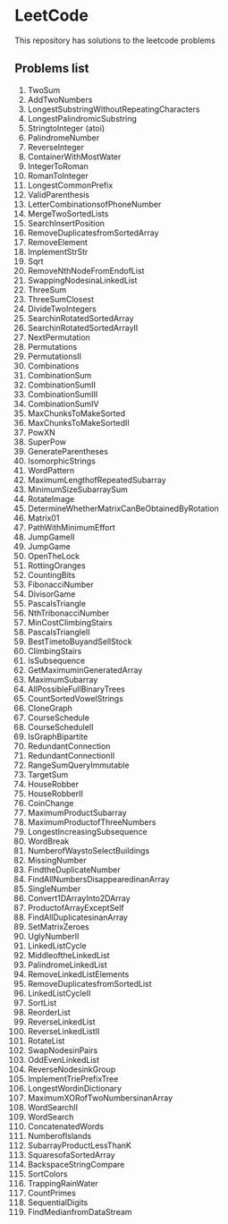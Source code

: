 # LeetCode

This repository has solutions to the leetcode problems

## Problems list

1. TwoSum
2. AddTwoNumbers
3. LongestSubstringWithoutRepeatingCharacters
4. LongestPalindromicSubstring
5. StringtoInteger (atoi)
6. PalindromeNumber
7. ReverseInteger
8. ContainerWithMostWater
9. IntegerToRoman
10. RomanToInteger
11. LongestCommonPrefix
12. ValidParenthesis
13. LetterCombinationsofPhoneNumber
14. MergeTwoSortedLists
15. SearchInsertPosition
16. RemoveDuplicatesfromSortedArray
17. RemoveElement
18. ImplementStrStr
19. Sqrt
20. RemoveNthNodeFromEndofList
21. SwappingNodesinaLinkedList
22. ThreeSum
23. ThreeSumClosest
24. DivideTwoIntegers
25. SearchinRotatedSortedArray
26. SearchinRotatedSortedArrayII
27. NextPermutation
28. Permutations
29. PermutationsII
30. Combinations
31. CombinationSum
32. CombinationSumII
33. CombinationSumIII
34. CombinationSumIV
35. MaxChunksToMakeSorted
36. MaxChunksToMakeSortedII
37. PowXN
38. SuperPow
39. GenerateParentheses
40. IsomorphicStrings
41. WordPattern
42. MaximumLengthofRepeatedSubarray
43. MinimumSizeSubarraySum
44. RotateImage
45. DetermineWhetherMatrixCanBeObtainedByRotation
46. Matrix01
47. PathWithMinimumEffort
48. JumpGameII
49. JumpGame
50. OpenTheLock
51. RottingOranges
52. CountingBits
53. FibonacciNumber
54. DivisorGame
55. PascalsTriangle
56. NthTribonacciNumber
57. MinCostClimbingStairs
58. PascalsTriangleII
59. BestTimetoBuyandSellStock
60. ClimbingStairs
61. IsSubsequence
62. GetMaximuminGeneratedArray
63. MaximumSubarray
64. AllPossibleFullBinaryTrees
65. CountSortedVowelStrings
66. CloneGraph
67. CourseSchedule
68. CourseScheduleII
69. IsGraphBipartite
70. RedundantConnection
71. RedundantConnectionII
72. RangeSumQueryImmutable
73. TargetSum
74. HouseRobber
75. HouseRobberII
76. CoinChange
77. MaximumProductSubarray
78. MaximumProductofThreeNumbers
79. LongestIncreasingSubsequence
80. WordBreak
81. NumberofWaystoSelectBuildings
82. MissingNumber
83. FindtheDuplicateNumber
84. FindAllNumbersDisappearedinanArray
85. SingleNumber
86. Convert1DArrayInto2DArray
87. ProductofArrayExceptSelf
88. FindAllDuplicatesinanArray
89. SetMatrixZeroes
90. UglyNumberII
91. LinkedListCycle
92. MiddleoftheLinkedList
93. PalindromeLinkedList
94. RemoveLinkedListElements
95. RemoveDuplicatesfromSortedList
96. LinkedListCycleII
97. SortList
98. ReorderList
99. ReverseLinkedList
100. ReverseLinkedListII
101. RotateList
102. SwapNodesinPairs
103. OddEvenLinkedList
104. ReverseNodesinkGroup
105. ImplementTriePrefixTree
106. LongestWordinDictionary
107. MaximumXORofTwoNumbersinanArray
108. WordSearchII
109. WordSearch
110. ConcatenatedWords
111. NumberofIslands
112. SubarrayProductLessThanK
113. SquaresofaSortedArray
114. BackspaceStringCompare
115. SortColors
116. TrappingRainWater
117. CountPrimes
118. SequentialDigits
119. FindMedianfromDataStream